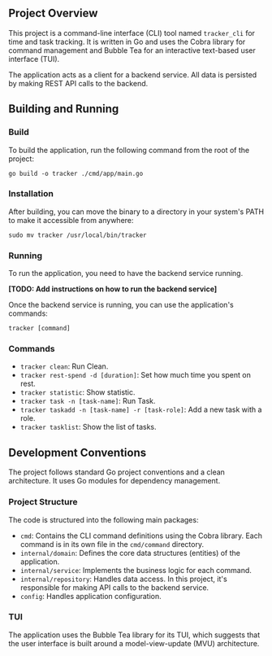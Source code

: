 ## Project Overview

This project is a command-line interface (CLI) tool named `tracker_cli` for time and task tracking. It is written in Go and uses the Cobra library for command management and Bubble Tea for an interactive text-based user interface (TUI).

The application acts as a client for a backend service. All data is persisted by making REST API calls to the backend.

## Building and Running

### Build

To build the application, run the following command from the root of the project:

```shell
go build -o tracker ./cmd/app/main.go
```

### Installation

After building, you can move the binary to a directory in your system's PATH to make it accessible from anywhere:

```shell
sudo mv tracker /usr/local/bin/tracker
```

### Running

To run the application, you need to have the backend service running. 

**[TODO: Add instructions on how to run the backend service]**

Once the backend service is running, you can use the application's commands:

```shell
tracker [command]
```

### Commands

-   `tracker clean`: Run Clean.
-   `tracker rest-spend -d [duration]`: Set how much time you spent on rest.
-   `tracker statistic`: Show statistic.
-   `tracker task -n [task-name]`: Run Task.
-   `tracker taskadd -n [task-name] -r [task-role]`: Add a new task with a role.
-   `tracker tasklist`: Show the list of tasks.

## Development Conventions

The project follows standard Go project conventions and a clean architecture. It uses Go modules for dependency management.

### Project Structure

The code is structured into the following main packages:

-   `cmd`: Contains the CLI command definitions using the Cobra library. Each command is in its own file in the `cmd/command` directory.
-   `internal/domain`: Defines the core data structures (entities) of the application.
-   `internal/service`: Implements the business logic for each command.
-   `internal/repository`: Handles data access. In this project, it's responsible for making API calls to the backend service.
-   `config`: Handles application configuration.

### TUI

The application uses the Bubble Tea library for its TUI, which suggests that the user interface is built around a model-view-update (MVU) architecture.

